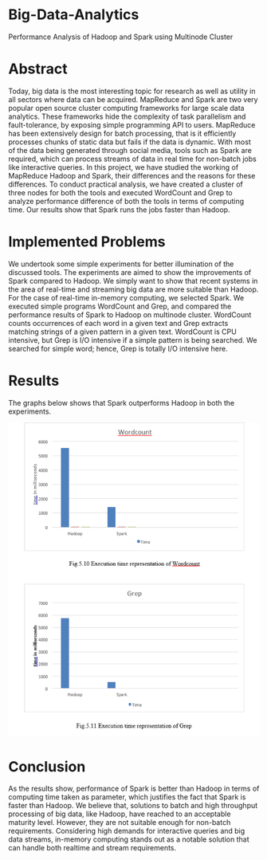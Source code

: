 # Big-Data-Analytics
Performance Analysis of Hadoop and Spark using Multinode Cluster
# Abstract
Today, big data is the most interesting topic for research as well as utility in all
sectors where data can be acquired. MapReduce and Spark are two very popular open
source cluster computing frameworks for large scale data analytics. These
frameworks hide the complexity of task parallelism and fault-tolerance, by exposing
simple programming API to users. MapReduce has been extensively design for batch
processing, that is it efficiently processes chunks of static data but fails if the data is
dynamic. With most of the data being generated through social media, tools such as
Spark are required, which can process streams of data in real time for non-batch jobs
like interactive queries. In this project, we have studied the working of MapReduce
Hadoop and Spark, their differences and the reasons for these differences. To conduct
practical analysis, we have created a cluster of three nodes for both the tools and
executed WordCount and Grep to analyze performance difference of both the tools in
terms of computing time. Our results show that Spark runs the jobs faster than
Hadoop.

# Implemented Problems
We undertook some simple experiments for better illumination of the discussed tools.
The experiments are aimed to show the improvements of Spark compared to Hadoop. We
simply want to show that recent systems in the area of real-time and streaming big data
are more suitable than Hadoop. For the case of real-time in-memory computing, we
selected Spark. We executed simple programs WordCount and Grep, and compared the
performance results of Spark to Hadoop on multinode cluster.
WordCount counts occurrences of each word in a given text and Grep extracts matching
strings of a given pattern in a given text. WordCount is CPU intensive, but Grep is I/O
intensive if a simple pattern is being searched. We searched for simple word; hence, Grep
is totally I/O intensive here.

# Results 

The graphs below shows that Spark outperforms Hadoop in both the experiments. 

![alt text](https://github.com/Nirvi1/Big-Data-Analytics/blob/master/Graph_ExecutionTime_Hadoop_Spark.PNG)

# Conclusion

As the results show, performance of Spark is better than Hadoop in terms of computing time taken as parameter, which justifies the fact that Spark is faster than Hadoop. We believe that, solutions to batch and high throughput processing of big data, like Hadoop, have reached to an acceptable maturity level. However, they are not suitable enough for non-batch requirements. Considering high demands for interactive queries and big data streams, in-memory computing stands out as a notable solution that can handle both realtime and stream requirements.  
